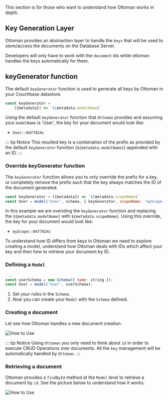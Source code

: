 This section is for those who want to understand how Ottoman works in depth.

## Key Generation Layer

Ottoman provides an abstraction layer to handle the `keys` that will be used to store/access the documents on the Database Server.

Developers will only have to work with the `document` ids while ottoman handles the keys automatically for them.

## keyGenerator function

The default `keyGenerator` function is used to generate all keys by Ottoman in your Couchbase datastore.

```javascript
const keyGenerator =
    ({metadata}) => `${metadata.modelName}`
```

Using the default `keyGenerator` function that `Ottoman` provides and assuming your `modelName` is 'User', the key for your document would look like:

- `User::0477024c`

::: tip Notice
This resulted key is a combination of the prefix as provided by the default  `keyGenerator` function (`${metadata.modelName}`) appended with an ID.
:::

### Override keyGenerator function

The `keyGenerator` function allows you to only override the prefix for a key, or completely remove the prefix such that the key always matches the ID of the document generated.

```javascript
const keyGenerator = ({metadata}) => `${metadata.scopeName}`
const User = model('User', schema, { keyGenerator, scopeName: 'myScope' })
```

In this example we are overiding the `keyGenerator` function and replacing the `${metadata.modelName}` with `${metadata.scopeName}`. Using this override, the key for your document would look like:

- `myScope::0477024c`

To understand how ID differs from keys in Ottoman we need to explore creating a model, understand how Ottoman deals with IDs which affect your key and then how to retrieve your document by ID.

### Defining a `Model`

```javascript
...
const userSchema = new Schema({ name: string });
const User = model('User', userSchema);
```

1. Set your rules in the `Schema`.
2. Now you can create your `Model` with the `Schema` defined.

### Creating a document

Let see how Ottoman handles a new document creation.

![How to Use](./create.jpg)

::: tip Notice
Using `Ottoman` you only need to think about `id` in order to execute CRUD Operations over documents.
All the `key` management will be automatically handled by `Ottoman`.
:::

### Retrieving a document

Ottoman provides a `findById` method at the `Model` level to retrieve a document by `id`. See the picture below to understand how it works.

![How to Use](./findById.jpg)
